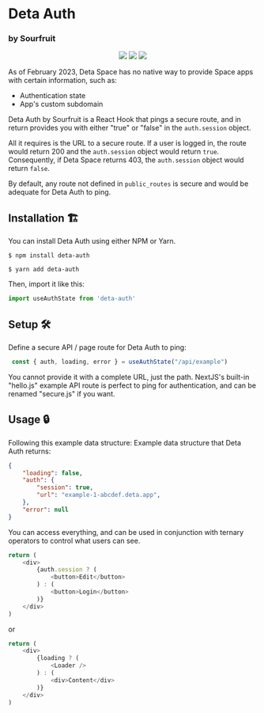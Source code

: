 # Deta Auth
### by Sourfruit

<p align='center'>
    <img display="inline-block" src="https://img.shields.io/npm/v/deta-auth?style=for-the-badge" /> <img display="inline-block"  src="https://img.shields.io/bundlephobia/minzip/deta-auth?style=for-the-badge" /> <img display="inline-block" src="https://img.shields.io/badge/Made%20with-JavaScript-yellow?style=for-the-badge" />

As of February 2023, Deta Space has no native way to provide Space apps with certain information, such as:

- Authentication state
- App's custom subdomain

Deta Auth by Sourfruit is a React Hook that pings a secure route, and in return provides you with either "true" or "false" in the `auth.session` object.

All it requires is the URL to a secure route. If a user is logged in, the route would return 200 and the `auth.session` object would return `true`. Consequently, if Deta Space returns 403, the `auth.session` object would return `false`.

By default, any route not defined in `public_routes` is secure and would be adequate for Deta Auth to ping.


## Installation 🏗
You can install Deta Auth using either NPM or Yarn. 
```shell
$ npm install deta-auth
```
```shell
$ yarn add deta-auth
```

Then, import it like this:
```js
import useAuthState from 'deta-auth'
```

## Setup 🛠

Define a secure API / page route for Deta Auth to ping:

```js
 const { auth, loading, error } = useAuthState("/api/example")
 ```

You cannot provide it with a complete URL,  just the path. NextJS's built-in "hello.js" example API route is perfect to ping for authentication, and can be renamed "secure.js" if you want.

## Usage 🔒
Following this example data structure:
Example data structure that Deta Auth returns:

```json
{
    "loading": false,
    "auth": {
        "session": true,
        "url": "example-1-abcdef.deta.app",
    },
    "error": null
}
```

You can access everything, and can be used in conjunction with ternary operators to control what users can see. 

```js
return (
    <div>
        {auth.session ? (
            <button>Edit</button>
        ) : ( 
            <button>Login</button> 
        )}
    </div>
)
```

or

```js
return (
    <div>
        {loading ? (
            <Loader />
        ) : ( 
            <div>Content</div> 
        )}
    </div>
)

